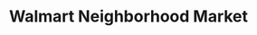 ---
title: "Walmart Neighborhood Market"
url: /citrus-heights/walmart-neighborhood-market/
shop: Supermarkt
---